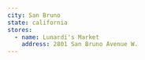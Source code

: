 ```yaml
---
city: San Bruno
state: california
stores:
  - name: Lunardi's Market
    address: 2801 San Bruno Avenue W.
---
```

